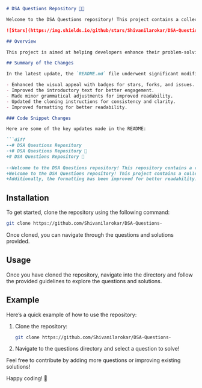 ```markdown
# DSA Questions Repository 🤖🎉

Welcome to the DSA Questions repository! This project contains a collection of data structure and algorithm questions designed to help you improve your coding skills.

![Stars](https://img.shields.io/github/stars/Shivanilarokar/DSA-Questions-?style=social) ![Forks](https://img.shields.io/github/forks/Shivanilarokar/DSA-Questions-?style=social) ![Issues](https://img.shields.io/github/issues/Shivanilarokar/DSA-Questions-)

## Overview

This project is aimed at helping developers enhance their problem-solving skills through practical coding exercises. The questions range from basic to advanced levels, making it suitable for all skill sets.

## Summary of the Changes

In the latest update, the `README.md` file underwent significant modifications to enhance clarity and readability. Here are some of the key updates made:

- Enhanced the visual appeal with badges for stars, forks, and issues.
- Improved the introductory text for better engagement.
- Made minor grammatical adjustments for improved readability.
- Updated the cloning instructions for consistency and clarity.
- Improved formatting for better readability.

### Code Snippet Changes

Here are some of the key updates made in the README:

```diff
--# DSA Questions Repository
-+# DSA Questions Repository 🎉
+# DSA Questions Repository 🤖
 
--Welcome to the DSA Questions repository! This repository contains a collection of data structure and algorithm questions to help you master coding interviews and improve your problem-solving skills.
+Welcome to the DSA Questions repository! This project contains a collection of data structure and algorithm questions designed to help you improve your coding skills.
+Additionally, the formatting has been improved for better readability.
```

## Installation

To get started, clone the repository using the following command:

```bash
git clone https://github.com/Shivanilarokar/DSA-Questions-
```

Once cloned, you can navigate through the questions and solutions provided.

## Usage

Once you have cloned the repository, navigate into the directory and follow the provided guidelines to explore the questions and solutions.

## Example

Here’s a quick example of how to use the repository:

1. Clone the repository:
   ```bash
   git clone https://github.com/Shivanilarokar/DSA-Questions-
   ```
2. Navigate to the questions directory and select a question to solve!

Feel free to contribute by adding more questions or improving existing solutions!

Happy coding! 🚀
```
